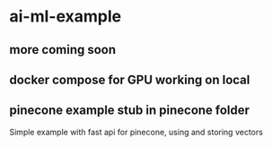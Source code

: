 # ai-ml-example

## more coming soon

## docker compose for GPU working on local

## pinecone example stub in pinecone folder

Simple example with fast api for pinecone, using and storing vectors
